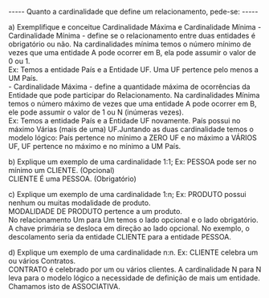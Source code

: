 ----- Quanto a cardinalidade que define um relacionamento, pede-se: -----

a) Exemplifique e conceitue Cardinalidade Máxima e Cardinalidade Mínima
    - Cardinalidade Mínima - define se o relacionamento entre duas entidades é obrigatório ou não. Na cardinalidades mínima temos o número mínimo de vezes que uma entidade A pode ocorrer em B, ela pode assumir o valor de 0 ou 1.  
    Ex: Temos a entidade País e a Entidade UF. Uma UF pertence pelo menos a UM País.  
    - Cardinalidade Máxima - define a quantidade máxima de ocorrências da Entidade que pode participar do Relacionamento. Na cardinalidades Mínima temos o número máximo de vezes que uma entidade A pode ocorrer em B, ele pode assumir o valor de 1 ou N (inúmeras vezes).  
    Ex: Temos a entidade País e a Entidade UF novamente. País possui no máximo Várias (mais de uma) UF.Juntando as duas cardinalidade temos o modelo lógico: País pertence no mínimo a ZERO UF e no máximo a VÁRIOS UF, UF pertence no máximo e no mínimo a UM País.  
        
b) Explique um exemplo de uma cardinalidade 1:1;
    Ex: PESSOA pode ser no mínimo um CLIENTE. (Opcional)  
    CLIENTE É uma PESSOA. (Obrigatório)

c) Explique um exemplo de uma cardinalidade 1:n;
    Ex: PRODUTO possui nenhum ou muitas modalidade de produto.  
        MODALIDADE DE PRODUTO pertence a um produto.  
    No relacionamento Um para Um temos o lado opcional e o lado obrigatório. A chave primária se desloca em direção ao lado opcional. No exemplo, o descolamento seria da entidade CLIENTE para a entidade PESSOA.

d) Explique um exemplo de uma cardinalidade n:n.
    Ex: CLIENTE celebra um ou vários Contratos.  
        CONTRATO é celebrado por um ou vários clientes. 
    A cardinalidade N para N leva para o modelo lógico a necessidade de definição de mais um entidade. Chamamos isto de ASSOCIATIVA.
